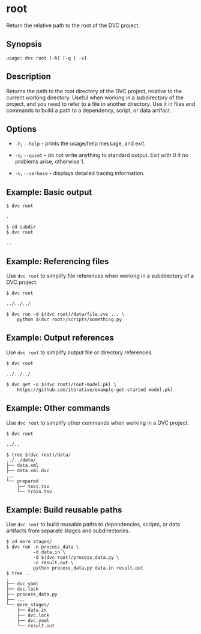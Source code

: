 # root

Return the relative path to the root of the <abbr>DVC project</abbr>.

## Synopsis

```usage
usage: dvc root [-h] [-q | -v]
```

## Description

Returns the path to the root directory of the <abbr>DVC project</abbr>, relative to the current working directory. Useful when working in a subdirectory of the project, and you need to refer to a file in another directory. Use it in files and commands to build a path to a dependency, script, or <abbr>data artifact</abbr>.

## Options

- `-h`, `--help` - prints the usage/help message, and exit.

- `-q`, `--quiet` - do not write anything to standard output. Exit with 0 if no
  problems arise, otherwise 1.

- `-v`, `--verbose` - displays detailed tracing information.

## Example: Basic output

```dvc
$ dvc root

.

$ cd subdir
$ dvc root

..
```

## Example: Referencing files

Use `dvc root` to simplify file references when working in a subdirectory of a
<abbr>DVC project</abbr>.

```dvc
$ dvc root

../../../

$ dvc run -d $(dvc root)/data/file.cvs ... \
    python $(dvc root)/scripts/something.py
```

## Example: Output references

Use `dvc root` to simplify output file or directory references.

```dvc
$ dvc root

../../../

$ dvc get -o $(dvc root)/root-model.pkl \
    https://github.com/iterative/example-get-started model.pkl
```

## Example: Other commands

Use `dvc root` to simplify other commands when working in a <abbr>DVC
project</abbr>.

```dvc
$ dvc root

../..

$ tree $(dvc root)/data/
../../data/
├── data.xml
├── data.xml.dvc
...
└── prepared
    ├── test.tsv
    └── train.tsv
```

## Example: Build reusable paths

Use `dvc root` to build reusable paths to dependencies, scripts, or <abbr>data
artifacts</abbr> from separate stages and subdirectories.

```dvc
$ cd more_stages/
$ dvc run -n process_data \
          -d data.in \
          -d $(dvc root)/process_data.py \
          -o result.out \
          python process_data.py data.in result.out
$ tree ..
.
├── dvc.yaml
├── dvc.lock
├── process_data.py
├── ...
└── more_stages/
    ├── data.in
    ├── dvc.lock
    ├── dvc.yaml
    └── result.out
```
